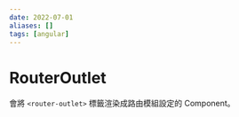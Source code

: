 ```yaml
---
date: 2022-07-01
aliases: []
tags: [angular]
---
```


# RouterOutlet

會將 `<router-outlet>` 標籤渲染成路由模組設定的 Component。
